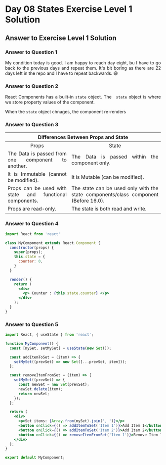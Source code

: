 # Day 08 States Exercise Level 1 Solution
## Answer to Exercise Level 1 Solution
### Answer to Question 1
<p align="justify">My condition today is good. I am happy to reach day eight, bu I have to go back to the previous days and repeat them. It's bit boring as there are 22 days left in the repo and I have to repeat backwards. &#128515; </p> 

### Answer to Question 2
<p align="justify">React Components has a built-in <code>state</code> object. The <code> state</code> object is where we store property values of the component.
</p>

<p align="justify">When the <code>state</code> object chnages, the component re-renders</p>

### Answer to Question 3
<table>

<thead>
<tr>
<th colspan="2" style="text-align:center">Differences Between Props and State</th>
</tr>
</thead>

<tbody align="justify">
<tr align="center">
<td>Props</td>
<td> State</td>
</tr>

<tr>
<td>The Data is passed from one component to another.</td>
<td>The Data is passed within the component only.
</td>
</tr>

<tr>
<td>It is Immutable (cannot be modified).</td>
<td>It is Mutable (can be modified).</td>
</tr>

<tr>
<td>Props can be used with state and functional components.	</td>
<td>The state can be used only with the state components/class component (Before 16.0).</td>
</tr>

<tr>
<td>Props are read-only. </td>
<td>The state is both read and write.</td>
</tr>

</tbody>

</table>

### Answer to Question 4
```jsx
import React from 'react'

class MyComponent extends React.Component {
  constructor(props) {
    super(props);
    this.state = {
      counter: 0,
    }
  }

  render() {
    return (
      <div>
        <p> Counter : {this.state.counter} </p>
      </div>
    );
  }
}
```

### Answer to Question 5
```jsx
import React, { useState } from 'react';

function MyComponent() {
  const [mySet, setMySet] = useState(new Set());

  const addItemToSet = (item) => {
    setMySet((prevSet) => new Set([...prevSet, item]));
  };

  const removeItemFromSet = (item) => {
    setMySet((prevSet) => {
      const newSet = new Set(prevSet);
      newSet.delete(item);
      return newSet;
    });
  };

  return (
    <div>
      <p>Set items: {Array.from(mySet).join(', ')}</p>
      <button onClick={() => addItemToSet('Item 1')}>Add Item 1</button>
      <button onClick={() => addItemToSet('Item 2')}>Add Item 2</button>
      <button onClick={() => removeItemFromSet('Item 1')}>Remove Item 1</button>
    </div>
  );
}

export default MyComponent;
```